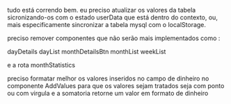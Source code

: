 
tudo está correndo bem.
eu preciso atualizar os valores da tabela sicronizando-os com o
estado userData que está dentro do contexto, ou, mais especificamente sincronizar
a tabela mysql com o localStorage.

preciso remover componentes que não serão mais implementados como :

dayDetails
dayList
monthDetailsBtn
monthList
weekList

e a rota monthStatistics


preciso formatar melhor os valores inseridos no campo de dinheiro no componente AddValues
para que os valores sejam tratados seja com ponto ou com virgula e a somatoria retorne um valor
em formato de dinheiro